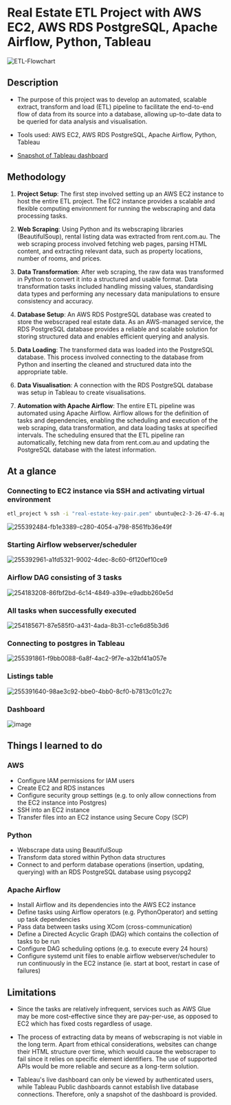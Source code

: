 # Real Estate ETL Project with AWS EC2, AWS RDS PostgreSQL, Apache Airflow, Python, Tableau

![ETL-Flowchart](https://github.com/phong002/real-estate-etl/assets/47654096/6dbd3ab4-cd32-4a4b-9f2e-ddac311190a0)

## Description 
- The purpose of this project was to develop an automated, scalable extract, transform and load (ETL) pipeline to facilitate the end-to-end flow of data from its source into a database, allowing up-to-date data to be queried for data analysis and visualisation.

- Tools used: AWS EC2, AWS RDS PostgreSQL, Apache Airflow, Python, Tableau

- [Snapshot of Tableau dashboard](https://public.tableau.com/views/real-estate_16899622401130/Dashboard1?:language=en-GB&publish=yes&:display_count=n&:origin=viz_share_link)


## Methodology

1) **Project Setup**: The first step involved setting up an AWS EC2 instance to host the entire ETL project. The EC2 instance provides a scalable and flexible computing environment for running the webscraping and data processing tasks.

2) **Web Scraping**: Using Python and its webscraping libraries (BeautifulSoup), rental listing data was extracted from rent.com.au. The web scraping process involved fetching web pages, parsing HTML content, and extracting relevant data, such as property locations, number of rooms, and prices.
  
3) **Data Transformation**: After web scraping, the raw data was transformed in Python to convert it into a structured and usable format. Data transformation tasks included handling missing values, standardising data types and performing any necessary data manipulations to ensure consistency and accuracy.
  
4) **Database Setup**: An AWS RDS PostgreSQL database was created to store the webscraped real estate data. As an AWS-managed service, the RDS PostgreSQL database provides a reliable and scalable solution for storing structured data and enables efficient querying and analysis.

5) **Data Loading**: The transformed data was loaded into the PostgreSQL database. This process involved connecting to the database from Python and inserting the cleaned and structured data into the appropriate table.

6) **Data Visualisation**: A connection with the RDS PostgreSQL database was setup in Tableau to create visualisations. 

7) **Automation with Apache Airflow**: The entire ETL pipeline was automated using Apache Airflow. Airflow allows for the definition of tasks and dependencies, enabling the scheduling and execution of the web scraping, data transformation, and data loading tasks at specified intervals. The scheduling ensured that the ETL pipeline ran automatically, fetching new data from rent.com.au and updating the PostgreSQL database with the latest information.


## At a glance
### Connecting to EC2 instance via SSH and activating virtual environment
```zsh
etl_project % ssh -i "real-estate-key-pair.pem" ubuntu@ec2-3-26-47-6.ap-southeast-2.compute.amazonaws.com
```
![255392484-fb1e3389-c280-4054-a798-8561fb36e49f](https://github.com/phong002/real-estate-etl/assets/47654096/09f5092f-502d-4277-b136-f604d685f03b)

### Starting Airflow webserver/scheduler
![255392961-a1fd5321-9002-4dec-8c60-6f120ef10ce9](https://github.com/phong002/real-estate-etl/assets/47654096/3ffced5f-f0bf-4a61-9c1b-91dcd240d520)

### Airflow DAG consisting of 3 tasks
![254183208-86fbf2bd-6c14-4849-a39e-e9adbb260e5d](https://github.com/phong002/real-estate-etl/assets/47654096/860e6fef-b1d9-4938-8216-fad98ca4abf7)

### All tasks when successfully executed
![254185671-87e585f0-a431-4ada-8b31-cc1e6d85b3d6](https://github.com/phong002/real-estate-etl/assets/47654096/d491e360-c82b-46ab-8674-d2775d5eceeb)

### Connecting to postgres in Tableau
![255391861-f9bb0088-6a8f-4ac2-9f7e-a32bf41a057e](https://github.com/phong002/real-estate-etl/assets/47654096/c3370f1f-fd96-4a51-adc5-20792280b265)

### Listings table
![255391640-98ae3c92-bbe0-4bb0-8cf0-b7813c01c27c](https://github.com/phong002/real-estate-etl/assets/47654096/559567a6-a5d0-4918-8d24-7c1ff1d0dc66)

### Dashboard
![image](https://github.com/phong002/real-estate-etl/assets/47654096/5843de6b-3aca-4d7f-8a8f-077e52ff4202)



 
## Things I learned to do
### AWS 
- Configure IAM permissions for IAM users
- Create EC2 and RDS instances
- Configure security group settings (e.g. to only allow connections from the EC2 instance into Postgres) 
- SSH into an EC2 instance
- Transfer files into an EC2 instance using Secure Copy (SCP)
### Python
- Webscrape data using BeautifulSoup
- Transform data stored within Python data structures
- Connect to and perform database operations (insertion, updating, querying) with an RDS PostgreSQL database using psycopg2 
### Apache Airflow
- Install Airflow and its dependencies into the AWS EC2 instance 
- Define tasks using Airflow operators (e.g. PythonOperator) and setting up task dependencies
- Pass data between tasks using XCom (cross-communication) 
- Define a Directed Acyclic Graph (DAG) which contains the collection of tasks to be run
- Configure DAG scheduling options (e.g. to execute every 24 hours)
- Configure systemd unit files to enable airflow webserver/scheduler to run continuously in the EC2 instance (ie. start at boot, restart in case of failures)

## Limitations 
- Since the tasks are relatively infrequent, services such as AWS Glue may be more cost-effective since they are pay-per-use, as opposed to EC2 which has fixed costs regardless of usage. 
  
- The process of extracting data by means of webscraping is not viable in the long term. Apart from ethical considerations, websites can change their HTML structure over time, which would cause the webscraper to fail since it relies on specific element identifiers. The use of supported APIs would be more reliable and secure as a long-term solution. 

- Tableau's live dashboard can only be viewed by authenticated users, while Tableau Public dashboards cannot establish live database connections. Therefore, only a snapshot of the dashboard is provided. 



















